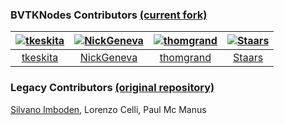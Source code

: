 <!--Generated using https://github.com/thodorisbais/markdown-contributors--->
<!--Could look into https://github.com/all-contributors/all-contributors/blob/master/README.md in the future if more people contribute--->

### BVTKNodes Contributors [(current fork)](https://github.com/tkeskita/BVtkNodes)

[<img alt="tkeskita" src="https://avatars.githubusercontent.com/u/38000348?v=4&s=117 width=117">](https://github.com/tkeskita) |[<img alt="NickGeneva" src="https://avatars.githubusercontent.com/u/5533524?v=4&s=117 width=117">](https://github.com/NickGeneva) |[<img alt="thomgrand" src="https://avatars.githubusercontent.com/u/73308131?v=4&s=117 width=117">](https://github.com/thomgrand) |[<img alt="Staars" src="https://avatars.githubusercontent.com/u/5481060?v=4&s=117 width=117">](https://github.com/Staars) |
:---:|:---:|:---:|:---:|
[tkeskita](https://github.com/tkeskita)|[NickGeneva](https://github.com/NickGeneva)|[thomgrand](https://github.com/thomgrand)|[Staars](https://github.com/Staars)

### Legacy Contributors [(original repository)](https://github.com/simboden/BVtkNodes)
 
[Silvano Imboden](https://github.com/simboden), Lorenzo Celli, Paul Mc Manus